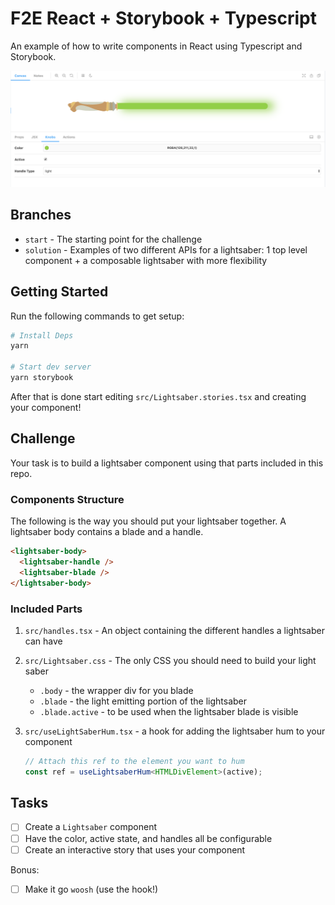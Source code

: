 # F2E React + Storybook + Typescript

An example of how to write components in React using Typescript and Storybook.

![Example output](./storybook.png)

## Branches

- `start` - The starting point for the challenge
- `solution` - Examples of two different APIs for a lightsaber: 1 top level component + a composable lightsaber with more flexibility

## Getting Started

Run the following commands to get setup:

```sh
# Install Deps
yarn

# Start dev server
yarn storybook
```

After that is done start editing `src/Lightsaber.stories.tsx` and creating your component!

## Challenge

Your task is to build a lightsaber component using that parts included in this repo.

### Components Structure

The following is the way you should put your lightsaber together. A lightsaber body contains a blade and a handle.

```html
<lightsaber-body>
  <lightsaber-handle />
  <lightsaber-blade />
</lightsaber-body>
```

### Included Parts

1. `src/handles.tsx` - An object containing the different handles a lightsaber can have
2. `src/Lightsaber.css` - The only CSS you should need to build your light saber

   - `.body` - the wrapper div for you blade
   - `.blade` - the light emitting portion of the lightsaber
   - `.blade.active` - to be used when the lightsaber blade is visible

3. `src/useLightSaberHum.tsx` - a hook for adding the lightsaber hum to your component

   ```ts
   // Attach this ref to the element you want to hum
   const ref = useLightsaberHum<HTMLDivElement>(active);
   ```

## Tasks

- [ ] Create a `Lightsaber` component
- [ ] Have the color, active state, and handles all be configurable
- [ ] Create an interactive story that uses your component

Bonus:

- [ ] Make it go `woosh` (use the hook!)
